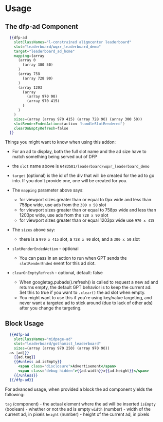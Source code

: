# Usage

## The dfp-ad Component

```hbs
  {{dfp-ad
    slotClassNames="l-constrained aligncenter leaderboard"
    slot="leaderboard/wqxr_leaderboard_demo"
    target="leaderboard_ad_home"
    mapping=(array 
      (array 0
        (array 300 50)
      )
      (array 758
        (array 728 90)
      )
      (array 1203 
        (array
          (array 970 90)
          (array 970 415)
        )
      )
    )
    sizes=(array (array 970 415) (array 728 90) (array 300 50))
    slotRenderEndedAction=(action 'handleSlotRendered')
    clearOnEmptyRefresh=false
  }}
```

Things you might want to know when using this addon:

* For an ad to display, both the full slot name and the ad size have to match something being served out of DFP

* the `slot` name above is `6483581/leaderboard/wqxr_leaderboard_demo`

* `target` (optional) is the id of the div that will be created for the ad to go into. If you don't provide one, one will be created for you.

* The `mapping` parameter above says:
  * for viewport sizes greater than or equal to 0px wide and less than 758px wide, use ads from the `300 x 50` slot
  * for viewport sizes greater than or equal to 758px wide and less than 1203px wide, use ads from the `728 x 90` slot
  * for viewport sizes greater than or equal 1203px wide use `970 x 415`

* The `sizes` above say:
  * there is a `970 x 415` slot, a `728 x 90` slot, and a `300 x 50` slot

* `slotRenderEndedAction` - optional
  * You can pass in an action to run when GPT sends the `slotRenderEnded` event for this ad slot.

* `clearOnEmptyRefresh` - optional, default: false
  * When googletag.pubads().refresh() is called to request a new ad and returns empty, the default GPT behavior is to keep the current ad. Set this to true if you want to `.clear()` the ad slot when empty. 
  * You might want to use this if you're using key/value targeting, and never want a targeted ad to stick around (due to lack of other ads) after you change the targeting.


## Block Usage

```hbs
  {{#dfp-ad
    slotClassNames="midpage-ad"
    slot="leaderboard/gothamist_leaderboard"
    sizes=(array (array 970 250) (array 970 90))
  as |ad|}}
    {{ad.tag}}
    {{#unless ad.isEmpty}}
      <span class="disclosure">Advertisement</span>
      <span class="debug hidden">{{ad.width}}x{{ad.height}}</span>
    {{/unless}}
  {{/dfp-ad}}
```

For advanced usage, when provided a block the ad component yields the following:

`tag` (component) - the actual element where the ad will be inserted
`isEmpty` (boolean) - whether or not the ad is empty
`width` (number) - width of the current ad, in pixels
`height` (number) - height of the current ad, in pixels
